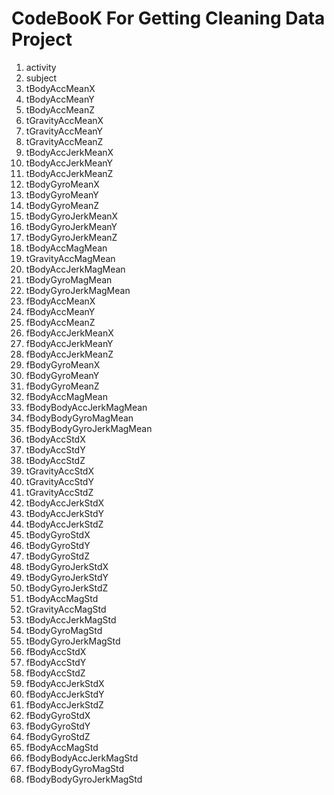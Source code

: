 CodeBooK For Getting Cleaning Data Project
=========================
1. activity
2. subject
3. tBodyAccMeanX
4. tBodyAccMeanY
5. tBodyAccMeanZ
6. tGravityAccMeanX
7. tGravityAccMeanY
8. tGravityAccMeanZ
9. tBodyAccJerkMeanX
10. tBodyAccJerkMeanY
11. tBodyAccJerkMeanZ
12. tBodyGyroMeanX
13. tBodyGyroMeanY
14. tBodyGyroMeanZ
15. tBodyGyroJerkMeanX
16. tBodyGyroJerkMeanY
17. tBodyGyroJerkMeanZ
18. tBodyAccMagMean
19. tGravityAccMagMean
20. tBodyAccJerkMagMean
21. tBodyGyroMagMean
22. tBodyGyroJerkMagMean
23. fBodyAccMeanX
24. fBodyAccMeanY
25. fBodyAccMeanZ
26. fBodyAccJerkMeanX
27. fBodyAccJerkMeanY
28. fBodyAccJerkMeanZ
29. fBodyGyroMeanX
30. fBodyGyroMeanY
31. fBodyGyroMeanZ
32. fBodyAccMagMean
33. fBodyBodyAccJerkMagMean
34. fBodyBodyGyroMagMean
35. fBodyBodyGyroJerkMagMean
36. tBodyAccStdX
37. tBodyAccStdY
38. tBodyAccStdZ
39. tGravityAccStdX
40. tGravityAccStdY
41. tGravityAccStdZ
42. tBodyAccJerkStdX
43. tBodyAccJerkStdY
44. tBodyAccJerkStdZ
45. tBodyGyroStdX
46. tBodyGyroStdY
47. tBodyGyroStdZ
48. tBodyGyroJerkStdX
49. tBodyGyroJerkStdY
50. tBodyGyroJerkStdZ
51. tBodyAccMagStd
52. tGravityAccMagStd
53. tBodyAccJerkMagStd
54. tBodyGyroMagStd
55. tBodyGyroJerkMagStd
56. fBodyAccStdX
57. fBodyAccStdY
58. fBodyAccStdZ
59. fBodyAccJerkStdX
60. fBodyAccJerkStdY
61. fBodyAccJerkStdZ
62. fBodyGyroStdX
63. fBodyGyroStdY
64. fBodyGyroStdZ
65. fBodyAccMagStd
66. fBodyBodyAccJerkMagStd
67. fBodyBodyGyroMagStd
68. fBodyBodyGyroJerkMagStd